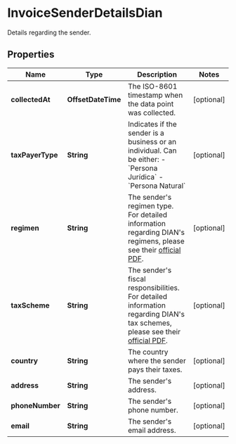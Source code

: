 

# InvoiceSenderDetailsDian

Details regarding the sender. 

## Properties

| Name | Type | Description | Notes |
|------------ | ------------- | ------------- | -------------|
|**collectedAt** | **OffsetDateTime** | The ISO-8601 timestamp when the data point was collected. |  [optional] |
|**taxPayerType** | **String** | Indicates if the sender is a business or an individual. Can be either:      - &#x60;Persona Jurídica&#x60;   - &#x60;Persona Natural&#x60;  |  [optional] |
|**regimen** | **String** | The sender&#39;s regimen type.  For detailed information regarding DIAN&#39;s regimens, please see their [official PDF](https://www.dian.gov.co/impuestos/factura-electronica/Documents/Anexo_tecnico_factura_electronica_vr_1_7_2020.pdf).   |  [optional] |
|**taxScheme** | **String** | The sender&#39;s fiscal responsibilities.  For detailed information regarding DIAN&#39;s tax schemes, please see their [official PDF](https://www.dian.gov.co/impuestos/factura-electronica/Documents/Anexo_tecnico_factura_electronica_vr_1_7_2020.pdf).   |  [optional] |
|**country** | **String** | The country where the sender pays their taxes.  |  [optional] |
|**address** | **String** | The sender&#39;s address.  |  [optional] |
|**phoneNumber** | **String** | The sender&#39;s phone number.  |  [optional] |
|**email** | **String** | The sender&#39;s email address.  |  [optional] |



